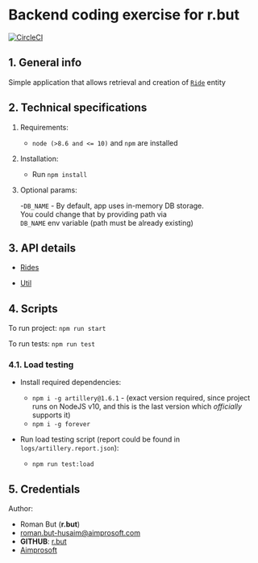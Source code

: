 # Backend coding exercise for r.but

[![CircleCI](https://circleci.com/gh/romanbut/backend-coding-test/tree/master.svg?style=svg)](https://circleci.com/gh/romanbut/backend-coding-test/tree/master)

## 1. General info

Simple application that allows retrieval and creation of
[`Ride`](./api/rides.md#Scheme) entity  

## 2. Technical specifications

1. Requirements:
   - `node (>8.6 and <= 10)` and `npm` are installed
2. Installation:
   - Run `npm install`
3. Optional params:

   -`DB_NAME` - By default, app uses in-memory DB storage.  
   You could change that by providing path via  
   `DB_NAME` env variable (path must be already existing)

## 3. API details

- [Rides](./api/rides.md)

- [Util](./api/utils.md)

## 4. Scripts

To run project:
`npm run start`

To run tests:
`npm run test`

### 4.1. Load testing

- Install required dependencies:
  - `npm i -g artillery@1.6.1` - (exact version required,
  since project runs on NodeJS v10,
  and this is the last version which _officially_ supports it)
  - `npm i -g forever`

- Run load testing script (report could be found in `logs/artillery.report.json`):
  - `npm run test:load`

## 5. Credentials

Author:

- Roman But (**r.but**)
- [roman.but-husaim@aimprosoft.com](mailto:roman.but-husaim@aimprosoft.com)
- **GITHUB**: [r.but](https://github.com/romanbut)
- [Aimprosoft](https://aimprosoft.com)
